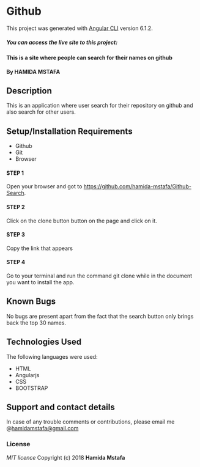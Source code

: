 # Github
This project was generated with [Angular CLI](https://github.com/angular/angular-cli) version 6.1.2.
##### You can access the live site to this project:
#### This is a site where people can search for their names on github
#### By **HAMIDA MSTAFA**
## Description
This is an application where user search for their repository on github and also search for other users.
 ## Setup/Installation Requirements
* Github
* Git
* Browser
#### STEP 1
Open your browser and got to https://github.com/hamida-mstafa/Github-Search.
#### STEP 2
Click on the clone button button on the page and click on it.
#### STEP 3
Copy the link that appears
#### STEP 4
Go to your terminal and run the command git clone <copied url> while in the document you want to install the app.
## Known Bugs
No bugs are present apart from the fact that the search button only brings back the top 30 names.

## Technologies Used
The following languages were used:
* HTML
* Angularjs
* CSS
* BOOTSTRAP
## Support and contact details
In case of any trouble comments or contributions, please email me @hamidamstafa@gmail.com
### License
*MIT licence*
Copyright (c) 2018 **Hamida Mstafa**
